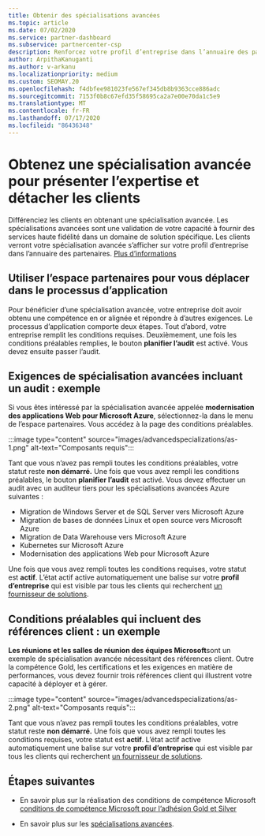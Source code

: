 ```yaml
---
title: Obtenir des spécialisations avancées
ms.topic: article
ms.date: 07/02/2020
ms.service: partner-dashboard
ms.subservice: partnercenter-csp
description: Renforcez votre profil d’entreprise dans l’annuaire des partenaires. Découvrez comment obtenir des spécialisations avancées, ainsi que vos compétences Gold/Silver.
author: ArpithaKanuganti
ms.author: v-arkanu
ms.localizationpriority: medium
ms.custom: SEOMAY.20
ms.openlocfilehash: f4dbfee981023fe567ef345db8b9363cce886adc
ms.sourcegitcommit: 7153f0b8c67efd35f58695ca2a7e00e70da1c5e9
ms.translationtype: MT
ms.contentlocale: fr-FR
ms.lasthandoff: 07/17/2020
ms.locfileid: "86436348"
---
```

# <a name="earn-an-advanced-specialization-to-showcase-expertise-and-stand-out-to-customers"></a>Obtenez une spécialisation avancée pour présenter l’expertise et détacher les clients 

Différenciez les clients en obtenant une spécialisation avancée. Les spécialisations avancées sont une validation de votre capacité à fournir des services haute fidélité dans un domaine de solution spécifique. Les clients verront votre spécialisation avancée s’afficher sur votre profil d’entreprise dans l’annuaire des partenaires. [Plus d’informations](https://partner.microsoft.com/membership/advanced-specialization)

## <a name="use-partner-center-to-move-through-the-application-process"></a>Utiliser l’espace partenaires pour vous déplacer dans le processus d’application

Pour bénéficier d’une spécialisation avancée, votre entreprise doit avoir obtenu une compétence en or alignée et répondre à d’autres exigences. Le processus d’application comporte deux étapes. Tout d’abord, votre entreprise remplit les conditions requises. Deuxièmement, une fois les conditions préalables remplies, le bouton **planifier l’audit** est activé. Vous devez ensuite passer l’audit. 

## <a name="advanced-specialization-requirements-that-include-an-audit-an-example"></a>Exigences de spécialisation avancées incluant un audit : exemple

Si vous êtes intéressé par la spécialisation avancée appelée **modernisation des applications Web pour Microsoft Azure**, sélectionnez-la dans le menu de l’espace partenaires. Vous accédez à la page des conditions préalables.

:::image type="content" source="images/advancedspecializations/as-1.png" alt-text="Composants requis":::


Tant que vous n’avez pas rempli toutes les conditions préalables, votre statut reste **non démarré.** Une fois que vous avez rempli les conditions préalables, le bouton **planifier l’audit** est activé. Vous devez effectuer un audit avec un auditeur tiers pour les spécialisations avancées Azure suivantes :
 
- Migration de Windows Server et de SQL Server vers Microsoft Azure
- Migration de bases de données Linux et open source vers Microsoft Azure
- Migration de Data Warehouse vers Microsoft Azure
- Kubernetes sur Microsoft Azure
- Modernisation des applications Web pour Microsoft Azure


Une fois que vous avez rempli toutes les conditions requises, votre statut est **actif**. L’état actif active automatiquement une balise sur votre **profil d’entreprise** qui est visible par tous les clients qui recherchent [un fournisseur de solutions](https://www.microsoft.com/solution-providers/home).

## <a name="prerequisites-that-include-customer-references-an-example"></a>Conditions préalables qui incluent des références client : un exemple

**Les réunions et les salles de réunion des équipes Microsoft**sont un exemple de spécialisation avancée nécessitant des références client. Outre la compétence Gold, les certifications et les exigences en matière de performances, vous devez fournir trois références client qui illustrent votre capacité à déployer et à gérer.

:::image type="content" source="images/advancedspecializations/as-2.png" alt-text="Composants requis":::

Tant que vous n’avez pas rempli toutes les conditions préalables, votre statut reste **non démarré.** Une fois que vous avez rempli toutes les conditions requises, votre statut est **actif**. L’état actif active automatiquement une balise sur votre **profil d’entreprise** qui est visible par tous les clients qui recherchent [un fournisseur de solutions](https://www.microsoft.com/solution-providers/home).

## <a name="next-steps"></a>Étapes suivantes

- En savoir plus sur la réalisation des conditions de compétence Microsoft [conditions de compétence Microsoft pour l’adhésion Gold et Silver](learn-about-competencies.md)

- En savoir plus sur les [spécialisations avancées](https://partner.microsoft.com/membership/advanced-specialization).
